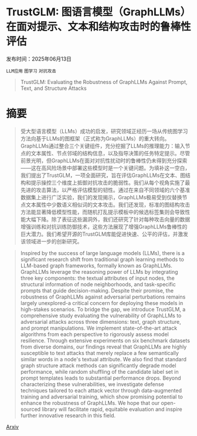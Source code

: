 # TrustGLM: 图语言模型（GraphLLMs）在面对提示、文本和结构攻击时的鲁棒性评估

发布时间：2025年06月13日

`LLM应用` `图学习` `对抗攻击`

> TrustGLM: Evaluating the Robustness of GraphLLMs Against Prompt, Text, and Structure Attacks

# 摘要

> 受大型语言模型（LLMs）成功的启发，研究领域正经历一场从传统图学习方法向基于LLMs的图框架（正式称为GraphLLMs）的重大转向。GraphLLMs通过整合三个关键组件，充分挖掘了LLMs的推理能力：输入节点的文本属性、节点邻域的结构信息，以及指导决策的任务特定提示。尽管前景光明，但GraphLLMs在面对对抗性扰动时的鲁棒性仍未得到充分探索——这在高风险场景中部署这些模型时是一个关键问题。为填补这一空白，我们提出了TrustGLM，一项全面研究，旨在评估GraphLLMs在文本、图结构和提示操控三个维度上抵御对抗攻击的脆弱性。我们从每个视角实施了最先进的攻击算法，以严格评估模型的韧性。通过在来自不同领域的六个基准数据集上进行广泛实验，我们的发现揭示，GraphLLMs极易受到仅替换节点文本属性中少数语义相似词的文本攻击。我们还发现，标准的图结构攻击方法能显著降低模型性能，而随机打乱提示模板中的候选标签集则会导致性能大幅下降。除了表征这些漏洞外，我们还研究了针对每种攻击向量的数据增强训练和对抗训练防御技术，这些方法展现了增强GraphLLMs鲁棒性的巨大潜力。我们希望开源的TrustGLM库能促进快速、公平的评估，并激发该领域进一步的创新研究。

> Inspired by the success of large language models (LLMs), there is a significant research shift from traditional graph learning methods to LLM-based graph frameworks, formally known as GraphLLMs. GraphLLMs leverage the reasoning power of LLMs by integrating three key components: the textual attributes of input nodes, the structural information of node neighborhoods, and task-specific prompts that guide decision-making. Despite their promise, the robustness of GraphLLMs against adversarial perturbations remains largely unexplored-a critical concern for deploying these models in high-stakes scenarios. To bridge the gap, we introduce TrustGLM, a comprehensive study evaluating the vulnerability of GraphLLMs to adversarial attacks across three dimensions: text, graph structure, and prompt manipulations. We implement state-of-the-art attack algorithms from each perspective to rigorously assess model resilience. Through extensive experiments on six benchmark datasets from diverse domains, our findings reveal that GraphLLMs are highly susceptible to text attacks that merely replace a few semantically similar words in a node's textual attribute. We also find that standard graph structure attack methods can significantly degrade model performance, while random shuffling of the candidate label set in prompt templates leads to substantial performance drops. Beyond characterizing these vulnerabilities, we investigate defense techniques tailored to each attack vector through data-augmented training and adversarial training, which show promising potential to enhance the robustness of GraphLLMs. We hope that our open-sourced library will facilitate rapid, equitable evaluation and inspire further innovative research in this field.

[Arxiv](https://arxiv.org/abs/2506.11844)